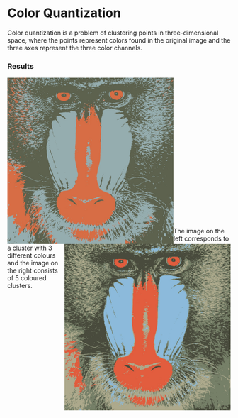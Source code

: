 # Color Quantization
Color quantization is a problem of clustering points in three-dimensional space, where the points represent colors found in the original image and the three axes represent the three color channels.

### Results

<p float="left">
<img src="https://github.com/bharatsesham/Color_Quantization/blob/main/results/task2_baboon_3.jpg" align="left" width="375"/>
<img src="https://github.com/bharatsesham/Color_Quantization/blob/main/results/task2_baboon_5.jpg" align="right" width="375"/>
</p>
<br><br><br><br><br><br><br><br><br>
<br>
<br>
<br>
<br>
<br>
<br>
<br>
<br>
<br>
<br>



<p>The image on the left corresponds to a cluster with 3 different colours and the image on the right consists of 5 coloured clusters.  </p>

